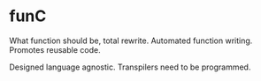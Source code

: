 # funC

What function should be, total rewrite. Automated function writing. Promotes reusable code.

Designed language agnostic. Transpilers need to be programmed.





